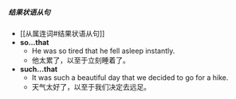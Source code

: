 ##### 结果状语从句
- [[从属连词#结果状语从句]]
- **so...that**
	- He was so tired that he fell asleep instantly.
	- 他太累了，以至于立刻睡着了。
- **such...that**
	- It was such a beautiful day that we decided to go for a hike.
	- 天气太好了，以至于我们决定去远足。
